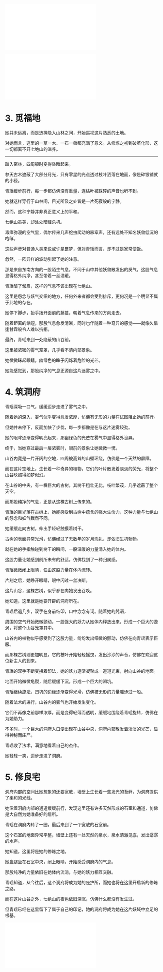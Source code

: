 ![](./七绝山妖录：蟒姬劫.md)

![](./222.md)
# 3. 觅福地

她并未远离，而是选择隐入山林之间，开始巡视这片熟悉的土地。

对她而言，这里的一草一木、一石一兽都充满了意义。从修炼之初到破茧化形，这一切都离不开七绝山的滋养。

---

踏入密林，四周顿时变得昏暗起来。

参天古木遮蔽了大部分月光，只有零星的光点透过枝叶洒落在地面，像是碎银铺就的小径。

青瑶缓步前行，每一步都仿佛没有重量，连枯叶被踩碎的声音也听不到。

她就这样穿行于山林间，目光所及之处皆是一片死寂般的宁静。

然而，这种宁静并非真正意义上的平和。

七绝山虽美，却处处暗藏杀机。

毒瘴弥漫的空气里，偶尔传来几声蛇虫爬动的窸窣声，还有远处不知名妖兽低沉的咆哮。

这些声音对普通人类来说或许是噩梦，但对青瑶而言，却不过是家常便饭。

忽然，一阵异样的波动引起了她的注意。

那是来自东南方向的一股陌生气息，不同于山中其他妖兽散发出的戾气，这股气息显得格外纯净，甚至带着一丝温暖。

青瑶皱了皱眉，这样的气息不该出现在七绝山。

这里是怨念与妖气交织的地方，任何外来者都会受到排斥，更何况是一个明显不属于此地的存在。

她停下脚步，抬手拨开面前的藤蔓，朝着气息传来的方向走去。

随着距离的缩短，那股气息愈发清晰，同时也伴随着一种奇异的感觉——就像久旱逢甘霖般令人难以抗拒。

最终，青瑶来到一处隐蔽的山谷前。

这里被浓密的雾气笼罩，几乎看不清内部景象。

她微微眯起眼睛，幽绿色的眸子闪烁着危险的光芒。

她能感觉到，那股纯净的气息正源自这片迷雾之中。

# 4. 筑洞府

青瑶深吸一口气，缓缓迈步走进了雾气之中。

随着她的深入，雾气似乎变得愈发浓厚，仿佛有无形的力量在试图阻止她的前行。

但她并未停下，反而加快了步伐，每一步都像是在与这片迷雾较劲。

她的眼眸逐渐变得明亮起来，那幽绿色的光芒在雾气中显得格外诡异。

终于，当她穿过最后一层浓雾时，眼前的景象让她微微一愣。

山谷内竟是一片开阔的空地，四周被高耸的山壁环绕，仿佛是一个天然的屏障。

而在这片空地上，生长着一种奇异的植物，它们的叶片散发着淡淡的荧光，将整个山谷映照得如梦似幻。

在山谷的中央，有一棵巨大的古树，其树干粗壮无比，枝叶繁茂，几乎遮蔽了整个天空。

而那股纯净的气息，正是从这棵古树上传来的。

青瑶的目光落在古树上，她能感受到古树中蕴含的强大生命力，这种力量与七绝山的怨念和妖气截然不同。

她缓缓走向古树，伸出手轻轻触摸着树干。

古树的表面异常光滑，仿佛经过了无数年的岁月洗礼，却依旧生机勃勃。

就在她的手指触碰到树干的瞬间，一股温暖的力量涌入她的体内。

这股力量让她感到前所未有的舒适，仿佛找到了一种归属感。

青瑶微微闭上眼睛，任由这股力量在体内流转。

片刻之后，她睁开眼睛，眼中闪过一丝决断。

这片山谷，这棵古树，似乎都在向她发出召唤。

她知道，这里就是她要开辟的洞府所在。

青瑶后退几步，双手在身前结印，口中念念有词。随着她的咒语，

周围的空气开始微微颤动，一股强大的妖力从她体内释放出来，形成一个巨大的漩涡，将整个山谷笼罩其中。

山谷内的植物似乎感受到了这股力量，纷纷发出细微的颤动，仿佛在向青瑶表示臣服。

而那棵古树则更加明显，它的枝叶开始轻轻摇曳，发出沙沙的声音，仿佛在欢迎这位新主人的到来。

青瑶的双手不断变换着印法，她的妖力逐渐凝聚成一道道光束，射向山谷的地面。

地面开始微微龟裂，随后缓缓下沉，形成一个巨大的凹坑。

青瑶继续施法，凹坑的边缘逐渐变得光滑，仿佛被无形的力量雕琢过一般。

随着法术的进行，山谷内的雾气也开始发生变化。

它们不再像之前那样浓厚，而是变得轻薄而透明，缓缓地围绕着青瑶旋转，仿佛在为她助力。

不多时，一个巨大的洞府入口便出现在山谷中央，洞府内部散发着淡淡的光芒，显得神秘而庄严。

青瑶收了法术，满意地看着自己的杰作。

她轻轻一笑，迈步走进了洞府。

# 5. 修良宅

洞府内部的空间比她想象的还要宽敞，墙壁上生长着一些发光的苔藓，为洞府提供了柔和的光线。

她沿着洞府内部的通道缓缓前行，发现这里还有许多天然形成的石室和通道，仿佛是大自然为她准备好的居所。

青瑶在洞府内转了一圈，最后来到了一个宽敞的石室前。

这个石室的地面异常平整，墙壁上还有一处天然的泉水，泉水清澈见底，发出潺潺的水声。

她知道，这里将是她的修炼之地。

她盘腿坐在石室中央，闭上眼睛，开始感受洞府内的气息。

那股纯净的力量依旧在她体内流淌，与她的妖力相互交融。

青瑶知道，从今往后，这个洞府将成为她的庇护所，而她也将在这里开启新的修炼之路。

而在这片山谷之外，七绝山的夜色依旧深沉，仿佛什么都没有发生过。

但青瑶已经在这里留下了属于自己的印记，她的洞府将成为她在这片妖域中立足的根基。

![](02.md)